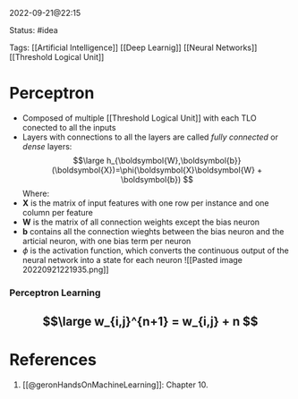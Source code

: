 2022-09-21@22:15

Status: #idea

Tags: [[Artificial Intelligence]] [[Deep Learnig]] [[Neural Networks]] [[Threshold Logical Unit]]

# Perceptron
* Composed of multiple [[Threshold Logical Unit]] with each TLO conected to all the inputs
* Layers with connections to all the layers are called *fully connected* or *dense* layers:
$$\large
h_{\boldsymbol{W},\boldsymbol{b}}(\boldsymbol{X})=\phi(\boldsymbol{X}\boldsymbol{W} + \boldsymbol{b})
$$
Where:
* $\boldsymbol{X}$ is the matrix of input features with one row per instance and one column per feature
* $\boldsymbol{W}$ is the matrix of all connection weights except the bias neuron
* $\boldsymbol{b}$ contains all the connection wieghts between the bias neuron and the articial neuron, with one bias term per neuron
* $\phi$ is the activation function, which converts the continuous output of the neural network into a state for each neuron
![[Pasted image 20220921221935.png]]

### Perceptron Learning
$$\large
w_{i,j}^{n+1} = w_{i,j} + n
$$
---
# References
1. [[@geronHandsOnMachineLearning]]: Chapter 10.